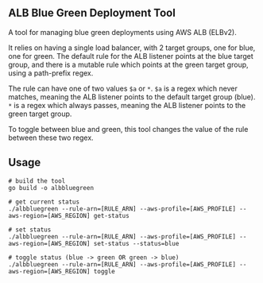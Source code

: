 ## ALB Blue Green Deployment Tool

A tool for managing blue green deployments using AWS ALB (ELBv2).

It relies on having a single load balancer, with 2 target groups,
one for blue, one for green. The default rule for the ALB
listener points at the blue target group, and there is a mutable
rule which points at the green target group, using a path-prefix
regex.

The rule can have one of two values `$a` or `*`. `$a` is a regex
which never matches, meaning the ALB listener points to the
default target group (blue). `*` is a regex which always passes,
meaning the ALB listener points to the green target group.

To toggle between blue and green, this tool changes the value of
the rule between these two regex.

## Usage

```
# build the tool
go build -o albbluegreen

# get current status
./albbluegreen --rule-arn=[RULE_ARN] --aws-profile=[AWS_PROFILE] --aws-region=[AWS_REGION] get-status

# set status
./albbluegreen --rule-arn=[RULE_ARN] --aws-profile=[AWS_PROFILE] --aws-region=[AWS_REGION] set-status --status=blue

# toggle status (blue -> green OR green -> blue)
./albbluegreen --rule-arn=[RULE_ARN] --aws-profile=[AWS_PROFILE] --aws-region=[AWS_REGION] toggle
```
